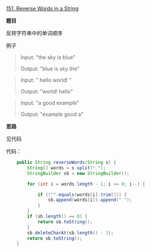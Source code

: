 [151. Reverse Words in a String](https://leetcode.com/problems/reverse-words-in-a-string/)

**题目**

反转字符串中的单词顺序

例子

> Input: "the sky is blue"
>
> Output: "blue is sky the"

> Input: "  hello world!  "
>
> Output: "world! hello"

> Input: "a good   example"
>
> Output: "example good a"

**思路**

见代码

代码：

``` java
    public String reverseWords(String s) {
        String[] words = s.split(" ");
        StringBuilder sb = new StringBuilder();

        for (int i = words.length - 1; i >= 0; i--) {

            if (!"".equals(words[i].trim())) {
                sb.append(words[i]).append(" ");
            }
        }
        if (sb.length() == 0) {
            return sb.toString();
        }
        sb.deleteCharAt(sb.length() - 1);
        return sb.toString();
    }
```
